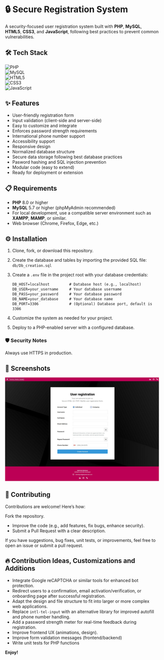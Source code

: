 # 🔒 Secure Registration System

A security-focused user registration system built with **PHP**, **MySQL**, **HTML5**, **CSS3**, and **JavaScript**, following best practices to prevent common vulnerabilities.  


## 🛠️ Tech Stack

![PHP](https://img.shields.io/badge/PHP-8.0%2B-777BB4?logo=php)  
![MySQL](https://img.shields.io/badge/MySQL-5.7%2B-4479A1?logo=mysql)  
![HTML5](https://img.shields.io/badge/HTML5-E34F26?logo=html5&logoColor=white)  
![CSS3](https://img.shields.io/badge/CSS3-1572B6?logo=css3&logoColor=white)  
![JavaScript](https://img.shields.io/badge/JavaScript-F7DF1E?logo=javascript&logoColor=black) 



## ✨ Features

- User-friendly registration form
- Input validation (client-side and server-side)
- Easy to customize and integrate
- Enforces password strength requirements
- International phone number support
- Accessibility support
- Responsive design
- Normalized database structure
- Secure data storage following best database practices
- Pasword hashing and SQL injection prevention
- Modular code (easy to extend)
- Ready for deployment or extension



## 📋 Requirements

- **PHP** 8.0 or higher  
- **MySQL** 5.7 or higher (phpMyAdmin recommended)  
- For local development, use a compatible server environment such as **XAMPP**, **MAMP**, or similar.
- Web browser (Chrome, Firefox, Edge, etc.)

## ⚙️ Installation

1. Clone, fork, or download this repository.
2. Create the database and tables by importing the provided SQL file: `db/Db_creation.sql`
3. Create a `.env` file in the project root with your database credentials:

    ```env
    DB_HOST=localhost         # Database host (e.g., localhost)
    DB_USER=your_username     # Your database username
    DB_PASS=your_password     # Your database password
    DB_NAME=your_database     # Your database name
    DB_PORT=3306              # (Optional) Database port, default is 3306
    ```
4. Customize the system as needed for your project.  
5. Deploy to a PHP-enabled server with a configured database.



### 🛡️ Security Notes

Always use HTTPS in production.



## 📸 Screenshots

![Preview](/images/screenshot-01-resize.jpg)



## 🤝 Contributing

Contributions are welcome! 
Here’s how:

Fork the repository.
- Improve the code (e.g., add features, fix bugs, enhance security).
- Submit a Pull Request with a clear description.

If you have suggestions, bug fixes, unit tests, or improvements, feel free to open an issue or submit a pull request.



## 🔥 Contribution Ideas, Customizations and Additions

- Integrate Google reCAPTCHA or similar tools for enhanced bot protection.
- Redirect users to a confirmation, email activation/verification, or onboarding page after successful registration.
- Adapt the design and file structure to fit into larger or more complex web applications.
- Replace `intl-tel-input` with an alternative library for improved autofill and phone number handling.
- Add a password strength meter for real-time feedback during registration.
- Improve frontend UX (animations, design).
- Improve form validation messages (frontend/backend)
- Write unit tests for PHP functions



**Enjoy!**
